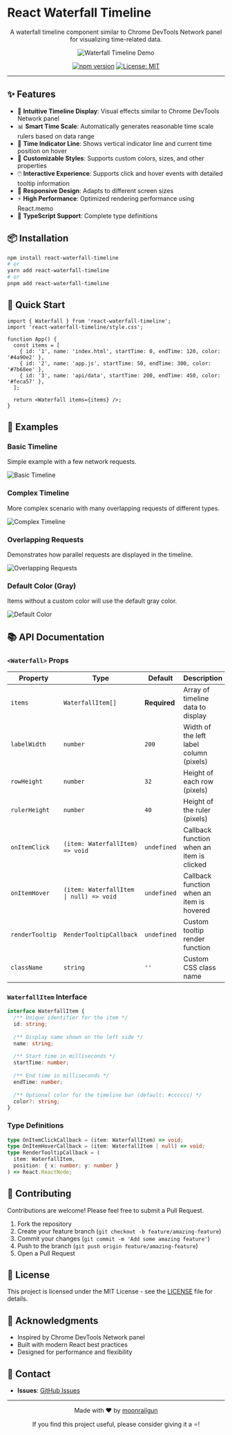 # React Waterfall Timeline

<div align="center">

A waterfall timeline component similar to Chrome DevTools Network panel for visualizing time-related data.

![Waterfall Timeline Demo](./screenshots/storybook-full.png)

[![npm version](https://img.shields.io/npm/v/react-waterfall-timeline.svg)](https://www.npmjs.com/package/react-waterfall-timeline)
[![License: MIT](https://img.shields.io/badge/License-MIT-blue.svg)](https://opensource.org/licenses/MIT)

<!-- [Live Demo](https://your-storybook-url.com) · [Report Bug](https://github.com/yourusername/react-waterfall-timeline/issues) · [Request Feature](https://github.com/yourusername/react-waterfall-timeline/issues) -->

</div>

---

## ✨ Features

- 🎯 **Intuitive Timeline Display**: Visual effects similar to Chrome DevTools Network panel
- 📊 **Smart Time Scale**: Automatically generates reasonable time scale rulers based on data range
- 📍 **Time Indicator Line**: Shows vertical indicator line and current time position on hover
- 🎨 **Customizable Styles**: Supports custom colors, sizes, and other properties
- 🖱️ **Interactive Experience**: Supports click and hover events with detailed tooltip information
- 📱 **Responsive Design**: Adapts to different screen sizes
- ⚡ **High Performance**: Optimized rendering performance using React.memo
- 🔧 **TypeScript Support**: Complete type definitions

## 📦 Installation

```bash
npm install react-waterfall-timeline
# or
yarn add react-waterfall-timeline
# or
pnpm add react-waterfall-timeline
```

## 🚀 Quick Start

```tsx
import { Waterfall } from 'react-waterfall-timeline';
import 'react-waterfall-timeline/style.css';

function App() {
  const items = [
    { id: '1', name: 'index.html', startTime: 0, endTime: 120, color: '#4a90e2' },
    { id: '2', name: 'app.js', startTime: 50, endTime: 300, color: '#7b68ee' },
    { id: '3', name: 'api/data', startTime: 200, endTime: 450, color: '#feca57' },
  ];

  return <Waterfall items={items} />;
}
```

## 📸 Examples

### Basic Timeline
Simple example with a few network requests.

![Basic Timeline](./screenshots/basic.png)

### Complex Timeline
More complex scenario with many overlapping requests of different types.

![Complex Timeline](./screenshots/complex.png)

### Overlapping Requests
Demonstrates how parallel requests are displayed in the timeline.

![Overlapping Requests](./screenshots/overlapping.png)

### Default Color (Gray)
Items without a custom color will use the default gray color.

![Default Color](./screenshots/default-color.png)

## 📚 API Documentation

### `<Waterfall>` Props

| Property | Type | Default | Description |
|----------|------|---------|-------------|
| `items` | `WaterfallItem[]` | **Required** | Array of timeline data to display |
| `labelWidth` | `number` | `200` | Width of the left label column (pixels) |
| `rowHeight` | `number` | `32` | Height of each row (pixels) |
| `rulerHeight` | `number` | `40` | Height of the ruler (pixels) |
| `onItemClick` | `(item: WaterfallItem) => void` | `undefined` | Callback function when an item is clicked |
| `onItemHover` | `(item: WaterfallItem \| null) => void` | `undefined` | Callback function when an item is hovered |
| `renderTooltip` | `RenderTooltipCallback` | `undefined` | Custom tooltip render function |
| `className` | `string` | `''` | Custom CSS class name |

### `WaterfallItem` Interface

```typescript
interface WaterfallItem {
  /** Unique identifier for the item */
  id: string;
  
  /** Display name shown on the left side */
  name: string;
  
  /** Start time in milliseconds */
  startTime: number;
  
  /** End time in milliseconds */
  endTime: number;
  
  /** Optional color for the timeline bar (default: #cccccc) */
  color?: string;
}
```

### Type Definitions

```typescript
type OnItemClickCallback = (item: WaterfallItem) => void;
type OnItemHoverCallback = (item: WaterfallItem | null) => void;
type RenderTooltipCallback = (
  item: WaterfallItem, 
  position: { x: number; y: number }
) => React.ReactNode;
```

## 🤝 Contributing

Contributions are welcome! Please feel free to submit a Pull Request.

1. Fork the repository
2. Create your feature branch (`git checkout -b feature/amazing-feature`)
3. Commit your changes (`git commit -m 'Add some amazing feature'`)
4. Push to the branch (`git push origin feature/amazing-feature`)
5. Open a Pull Request

## 📄 License

This project is licensed under the MIT License - see the [LICENSE](LICENSE) file for details.

## 🙏 Acknowledgments

- Inspired by Chrome DevTools Network panel
- Built with modern React best practices
- Designed for performance and flexibility

## 📮 Contact

- **Issues**: [GitHub Issues](https://github.com/moonrailgun/react-waterfall-timeline/issues)

---

<div align="center">

Made with ❤️ by [moonrailgun](https://github.com/moonrailgun)

If you find this project useful, please consider giving it a ⭐️!

</div>
